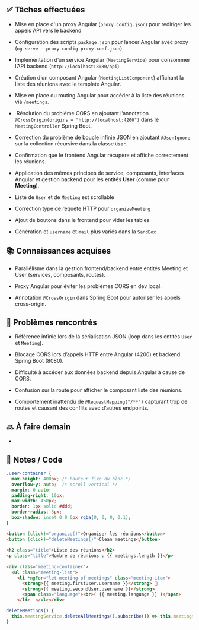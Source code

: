 ## ✅ Tâches effectuées

- Mise en place d'un proxy Angular (`proxy.config.json`) pour rediriger les appels API vers le backend
	
- Configuration des scripts `package.json` pour lancer Angular avec proxy (`ng serve --proxy-config proxy.conf.json`).
	
- Implémentation d’un service Angular (`MeetingService`) pour consommer l’API backend (`http://localhost:8080/api`).
	
- Création d’un composant Angular (`MeetingListComponent`) affichant la liste des réunions avec le template Angular.
	
- Mise en place du routing Angular pour accéder à la liste des réunions via `/meetings`.
	
-  Résolution du problème CORS en ajoutant l’annotation `@CrossOrigin(origins = "http://localhost:4200")` dans le `MeetingController` Spring Boot.
	
- Correction du problème de boucle infinie JSON en ajoutant `@JsonIgnore` sur la collection récursive dans la classe `User`.
	
- Confirmation que le frontend Angular récupère et affiche correctement les réunions.
	
- Application des mêmes principes de service, composants, interfaces Angular et gestion backend pour les entités **User** (comme pour **Meeting**).
	
- Liste de `User` et de `Meeting` est scrollable
	
- Correction type de requête HTTP pour `organizeMeeting`
	
- Ajout de boutons dans le frontend pour vider les tables
	
- Génération et `username` et `mail` plus variés dans la `SandBox`
	

## 📚 Connaissances acquises

- Parallélisme dans la gestion frontend/backend entre entités Meeting et User (services, composants, routes).
	
- Proxy Angular pour éviter les problèmes CORS en dev local.
	
- Annotation `@CrossOrigin` dans Spring Boot pour autoriser les appels cross-origin.
	

## 🐞 Problèmes rencontrés

- Référence infinie lors de la sérialisation JSON (loop dans les entités `User` et `Meeting`).
	
- Blocage CORS lors d’appels HTTP entre Angular (4200) et backend Spring Boot (8080).
	
- Difficulté à accéder aux données backend depuis Angular à cause de CORS.
	
- Confusion sur la route pour afficher le composant liste des réunions.
	
- Comportement inattendu de `@RequestMapping("/**")` capturant trop de routes et causant des conflits avec d’autres endpoints.
	

## 🔜 À faire demain

- 

## 🧩 Notes / Code
```css
.user-container {  
  max-height: 400px; /* hauteur fixe du bloc */  
  overflow-y: auto;  /* scroll vertical */  
  margin: 0 auto;  
  padding-right: 10px;  
  max-width: 450px;  
  border: 1px solid #ddd;  
  border-radius: 8px;  
  box-shadow: inset 0 0 6px rgba(0, 0, 0, 0.1);  
}
```

```html
<button (click)="organize()">Organiser les réunions</button>  
<button (click)="deleteMeetings()">Clean meetings</button>  
  
<h2 class="title">Liste des réunions</h2>  
<p class="title">Nombre de réunions : {{ meetings.length }}</p>  
  
<div class="meeting-container">  
  <ul class="meeting-list">  
    <li *ngFor="let meeting of meetings" class="meeting-item">  
      <strong>{{ meeting.firstUser.username }}</strong> 🤝  
      <strong>{{ meeting.secondUser.username }}</strong>  
      <span class="language"><br>( {{ meeting.language }} )</span>  
    </li>  </ul></div>
```

```ts
deleteMeetings() {  
  this.meetingService.deleteAllMeetings().subscribe(() => this.meetings = []);  
}
```